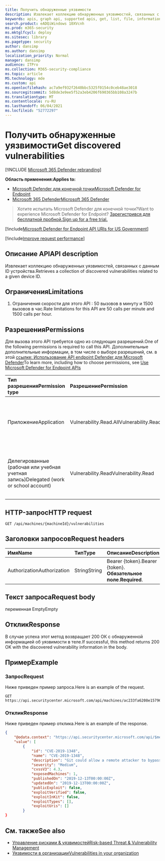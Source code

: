 ```yaml
---
title: Получить обнаруженные уязвимости
description: Извлекает коллекцию обнаруженных уязвимостей, связанных с данным ID устройства.
keywords: apis, graph api, supported apis, get, list, file, information, discovered vulnerabilities, threat & управление уязвимостями api, Microsoft Defender for Endpoint tvm api
search.product: eADQiWindows 10XVcnh
ms.prod: m365-security
ms.mktglfcycl: deploy
ms.sitesec: library
ms.pagetype: security
author: dansimp
ms.author: dansimp
localization_priority: Normal
manager: dansimp
audience: ITPro
ms.collection: M365-security-compliance
ms.topic: article
MS.technology: mde
ms.custom: api
ms.openlocfilehash: ac7a9ef932f2640bbc5325f0154c0ceb48ae3018
ms.sourcegitcommit: 5d8de3e9ee5f52a3eb4206f690365bb108a3247b
ms.translationtype: MT
ms.contentlocale: ru-RU
ms.lasthandoff: 06/04/2021
ms.locfileid: "52772297"
---
```

# <a name="get-discovered-vulnerabilities"></a><span data-ttu-id="78d48-104">Получить обнаруженные уязвимости</span><span class="sxs-lookup"><span data-stu-id="78d48-104">Get discovered vulnerabilities</span></span>

[!INCLUDE [Microsoft 365 Defender rebranding](../../includes/microsoft-defender.md)]

<span data-ttu-id="78d48-105">**Область применения:**</span><span class="sxs-lookup"><span data-stu-id="78d48-105">**Applies to:**</span></span>
- [<span data-ttu-id="78d48-106">Microsoft Defender для конечной точки</span><span class="sxs-lookup"><span data-stu-id="78d48-106">Microsoft Defender for Endpoint</span></span>](https://go.microsoft.com/fwlink/p/?linkid=2154037)
- [<span data-ttu-id="78d48-107">Microsoft 365 Defender</span><span class="sxs-lookup"><span data-stu-id="78d48-107">Microsoft 365 Defender</span></span>](https://go.microsoft.com/fwlink/?linkid=2118804)

> <span data-ttu-id="78d48-108">Хотите испытать Microsoft Defender для конечной точки?</span><span class="sxs-lookup"><span data-stu-id="78d48-108">Want to experience Microsoft Defender for Endpoint?</span></span> [<span data-ttu-id="78d48-109">Зарегистрився для бесплатной пробной.</span><span class="sxs-lookup"><span data-stu-id="78d48-109">Sign up for a free trial.</span></span>](https://www.microsoft.com/microsoft-365/windows/microsoft-defender-atp?ocid=docs-wdatp-exposedapis-abovefoldlink) 

[!include[Microsoft Defender for Endpoint API URIs for US Government](../../includes/microsoft-defender-api-usgov.md)]

[!include[Improve request performance](../../includes/improve-request-performance.md)]

## <a name="api-description"></a><span data-ttu-id="78d48-110">Описание API</span><span class="sxs-lookup"><span data-stu-id="78d48-110">API description</span></span>
<span data-ttu-id="78d48-111">Извлекает коллекцию обнаруженных уязвимостей, связанных с данным ID устройства.</span><span class="sxs-lookup"><span data-stu-id="78d48-111">Retrieves a collection of discovered vulnerabilities related to a given device ID.</span></span>

## <a name="limitations"></a><span data-ttu-id="78d48-112">Ограничения</span><span class="sxs-lookup"><span data-stu-id="78d48-112">Limitations</span></span>
1. <span data-ttu-id="78d48-113">Ограничения скорости для этого API : 50 вызовов в минуту и 1500 вызовов в час.</span><span class="sxs-lookup"><span data-stu-id="78d48-113">Rate limitations for this API are 50 calls per minute and 1500 calls per hour.</span></span>

## <a name="permissions"></a><span data-ttu-id="78d48-114">Разрешения</span><span class="sxs-lookup"><span data-stu-id="78d48-114">Permissions</span></span>

<span data-ttu-id="78d48-115">Для вызова этого API требуется одно из следующих разрешений.</span><span class="sxs-lookup"><span data-stu-id="78d48-115">One of the following permissions is required to call this API.</span></span> <span data-ttu-id="78d48-116">Дополнительные дополнительные информации, в том числе о выборе разрешений, см. в этой [ссылке: Использование API endpoint Defender для Microsoft Defender](apis-intro.md)</span><span class="sxs-lookup"><span data-stu-id="78d48-116">To learn more, including how to choose permissions, see [Use Microsoft Defender for Endpoint APIs](apis-intro.md)</span></span>

<span data-ttu-id="78d48-117">Тип разрешения</span><span class="sxs-lookup"><span data-stu-id="78d48-117">Permission type</span></span> | <span data-ttu-id="78d48-118">Разрешение</span><span class="sxs-lookup"><span data-stu-id="78d48-118">Permission</span></span> | <span data-ttu-id="78d48-119">Имя отображения разрешений</span><span class="sxs-lookup"><span data-stu-id="78d48-119">Permission display name</span></span>
:---|:---|:---
<span data-ttu-id="78d48-120">Приложение</span><span class="sxs-lookup"><span data-stu-id="78d48-120">Application</span></span> |<span data-ttu-id="78d48-121">Vulnerability.Read.All</span><span class="sxs-lookup"><span data-stu-id="78d48-121">Vulnerability.Read.All</span></span> | <span data-ttu-id="78d48-122">'Read Threat and Vulnerability Management vulnerability information'</span><span class="sxs-lookup"><span data-stu-id="78d48-122">'Read Threat and Vulnerability Management vulnerability information'</span></span>
<span data-ttu-id="78d48-123">Делегированные (рабочая или учебная учетная запись)</span><span class="sxs-lookup"><span data-stu-id="78d48-123">Delegated (work or school account)</span></span> | <span data-ttu-id="78d48-124">Vulnerability.Read</span><span class="sxs-lookup"><span data-stu-id="78d48-124">Vulnerability.Read</span></span> | <span data-ttu-id="78d48-125">'Read Threat and Vulnerability Management vulnerability information'</span><span class="sxs-lookup"><span data-stu-id="78d48-125">'Read Threat and Vulnerability Management vulnerability information'</span></span>

## <a name="http-request"></a><span data-ttu-id="78d48-126">HTTP-запрос</span><span class="sxs-lookup"><span data-stu-id="78d48-126">HTTP request</span></span>

```
GET /api/machines/{machineId}/vulnerabilities
```

## <a name="request-headers"></a><span data-ttu-id="78d48-127">Заголовки запросов</span><span class="sxs-lookup"><span data-stu-id="78d48-127">Request headers</span></span>

<span data-ttu-id="78d48-128">Имя</span><span class="sxs-lookup"><span data-stu-id="78d48-128">Name</span></span> | <span data-ttu-id="78d48-129">Тип</span><span class="sxs-lookup"><span data-stu-id="78d48-129">Type</span></span> | <span data-ttu-id="78d48-130">Описание</span><span class="sxs-lookup"><span data-stu-id="78d48-130">Description</span></span>
:---|:---|:---
<span data-ttu-id="78d48-131">Authorization</span><span class="sxs-lookup"><span data-stu-id="78d48-131">Authorization</span></span> | <span data-ttu-id="78d48-132">String</span><span class="sxs-lookup"><span data-stu-id="78d48-132">String</span></span> | <span data-ttu-id="78d48-133">Bearer {token}.</span><span class="sxs-lookup"><span data-stu-id="78d48-133">Bearer {token}.</span></span> <span data-ttu-id="78d48-134">**Обязательное поле**.</span><span class="sxs-lookup"><span data-stu-id="78d48-134">**Required**.</span></span>

## <a name="request-body"></a><span data-ttu-id="78d48-135">Текст запроса</span><span class="sxs-lookup"><span data-stu-id="78d48-135">Request body</span></span>

<span data-ttu-id="78d48-136">переменная Empty</span><span class="sxs-lookup"><span data-stu-id="78d48-136">Empty</span></span>

## <a name="response"></a><span data-ttu-id="78d48-137">Отклик</span><span class="sxs-lookup"><span data-stu-id="78d48-137">Response</span></span>

<span data-ttu-id="78d48-138">В случае успеха этот метод возвращает 200 ОК с обнаруженной информацией об уязвимости в теле.</span><span class="sxs-lookup"><span data-stu-id="78d48-138">If successful, this method returns 200 OK with the discovered vulnerability information in the body.</span></span>

## <a name="example"></a><span data-ttu-id="78d48-139">Пример</span><span class="sxs-lookup"><span data-stu-id="78d48-139">Example</span></span>

### <a name="request"></a><span data-ttu-id="78d48-140">Запрос</span><span class="sxs-lookup"><span data-stu-id="78d48-140">Request</span></span>

<span data-ttu-id="78d48-141">Ниже приведен пример запроса.</span><span class="sxs-lookup"><span data-stu-id="78d48-141">Here is an example of the request.</span></span>

```http
GET https://api.securitycenter.microsoft.com/api/machines/ac233fa6208e1579620bf44207c4006ed7cc4501/vulnerabilities
```

### <a name="response"></a><span data-ttu-id="78d48-142">Отклик</span><span class="sxs-lookup"><span data-stu-id="78d48-142">Response</span></span>

<span data-ttu-id="78d48-143">Ниже приведен пример отклика.</span><span class="sxs-lookup"><span data-stu-id="78d48-143">Here is an example of the response.</span></span>

```json
{
    "@odata.context": "https://api.securitycenter.microsoft.com/api/$metadata#Collection(Analytics.Contracts.PublicAPI.PublicVulnerabilityDto)",
    "value": [
        {
            "id": "CVE-2019-1348",
            "name": "CVE-2019-1348",
            "description": "Git could allow a remote attacker to bypass security restrictions, caused by a flaw in the --export-marks option of git fast-import. By persuading a victim to import specially-crafted content, an attacker could exploit this vulnerability to overwrite arbitrary paths.",
            "severity": "Medium",
            "cvssV3": 4.3,
            "exposedMachines": 1,
            "publishedOn": "2019-12-13T00:00:00Z",
            "updatedOn": "2019-12-13T00:00:00Z",
            "publicExploit": false,
            "exploitVerified": false,
            "exploitInKit": false,
            "exploitTypes": [],
            "exploitUris": []
        }
}
```

## <a name="see-also"></a><span data-ttu-id="78d48-144">См. также</span><span class="sxs-lookup"><span data-stu-id="78d48-144">See also</span></span>

- [<span data-ttu-id="78d48-145">Управление рисками & уязвимостей</span><span class="sxs-lookup"><span data-stu-id="78d48-145">Risk-based Threat & Vulnerability Management</span></span>](https://docs.microsoft.com/microsoft-365/security/defender-endpoint/next-gen-threat-and-vuln-mgt)
- [<span data-ttu-id="78d48-146">Уязвимости в организации</span><span class="sxs-lookup"><span data-stu-id="78d48-146">Vulnerabilities in your organization</span></span>](https://docs.microsoft.com/microsoft-365/security/defender-endpoint/tvm-weaknesses)

